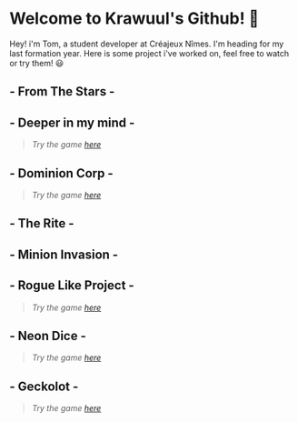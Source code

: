 # Welcome to Krawuul's Github! 👋

Hey! i'm Tom, a student developer at Créajeux Nîmes. I'm heading for my last formation year.
Here is some project i've worked on, feel free to watch or try them! 😃

## - From The Stars -

## - Deeper in my mind -

> *Try the game [here](https://sobriket.itch.io/dimm)*

## - Dominion Corp -

> *Try the game [here](https://sobriket.itch.io/dominion)*

## - The Rite -

## - Minion Invasion -

## - Rogue Like Project -

> *Try the game [here](https://sobriket.itch.io/rogue-like-test)*

## - Neon Dice -

> *Try the game [here](https://flegmatik-surf.itch.io/neon-dice)*

## - Geckolot -

> *Try the game [here](https://mathieu-coutant.itch.io/geckolot)*

<!--
**Krawuul/Krawuul** is a ✨ _special_ ✨ repository because its `README.md` (this file) appears on your GitHub profile.

Here are some ideas to get you started:

- 🔭 I’m currently working on ...
- 🌱 I’m currently learning ...
- 👯 I’m looking to collaborate on ...
- 🤔 I’m looking for help with ...
- 💬 Ask me about ...
- 📫 How to reach me: ...
- 😄 Pronouns: ...
- ⚡ Fun fact: ...
-->

